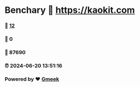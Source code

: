 # Benchary :link: https://kaokit.com 
### :page_facing_up: [12](https://kaokit.com/tag.html) 
### :speech_balloon: 0 
### :hibiscus: 87690 
### :alarm_clock: 2024-06-20 13:51:16 
### Powered by :heart: [Gmeek](https://github.com/Meekdai/Gmeek)
